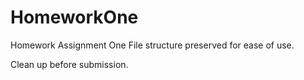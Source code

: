 # HomeworkOne
Homework Assignment One
File structure preserved for ease of use.

Clean up before submission.